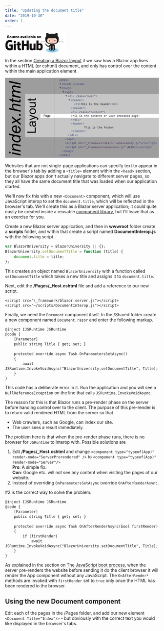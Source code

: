 ```yaml
---
title: "Updating the document title"
date: "2019-10-30"
order: 1
---
```


[![](images/SourceLink-e1567978928628.png)](https://github.com/mrpmorris/blazor-university/tree/master/src/JavaScriptInterop/UpdatingDocumentTitle)

In the section [Creating a Blazor layout](/layouts/creating-a-blazor-layout/)
it we saw how a Blazor app lives within a HTML (or cshtml) document,
and only has control over the content within the main application element.

![](images/Layout.png)

Websites that are not single-page applications can specify text to appear in the browser's tab by adding a `<title>` element
within the `<head>` section, but our Blazor apps don't actually navigate to different server pages,
so they all have the same document title that was loaded when our application started.

We'll now fix this with a new `<Document>` component, which will use JavaScript interop to set the `document.title`,
which will be reflected in the browser's tab.
We'll create this as a Blazor server application; it could quite easily be created inside a reusable [component library](/component-libraries/),
but I'll leave that as an exercise for you.

Create a new Blazor server application, and then in **wwwroot** folder create a **scripts** folder,
and within that create a script named **DocumentInterop.js** with the following script.

```js
var BlazorUniversity = BlazorUniversity || {};
BlazorUniversity.setDocumentTitle = function (title) {
    document.title = title;
};
```

This creates an object named `BlazorUniversity` with a function called `setDocumentTitle` which takes a new title and
assigns it to `document.title`.

Next, edit the **/Pages/_Host.cshtml** file and add a reference to our new script.

```cshtml
<script src="\_framework/blazor.server.js"></script>
<script src="~/scripts/DocumentInterop.js"></script>
```

Finally, we need the `Document` component itself. In the /Shared folder create a new component named `Document.razor`
and enter the following markup.

```razor
@inject IJSRuntime JSRuntime
@code {
    [Parameter]
    public string Title { get; set; }

    protected override async Task OnParametersSetAsync()
    {
        await JSRuntime.InvokeVoidAsync("BlazorUniversity.setDocumentTitle", Title);
    }
}
```

This code has a deliberate error in it. Run the application and you will see a `NullReferenceException`
on the line that calls `JSRuntime.InvokeVoidAsync`.

The reason for this is that Blazor runs a pre-render phase on the server before handing control over to the client.
The purpose of this pre-render is to return valid rendered HTML from the server so that

- Web crawlers, such as Google, can index our site.
- The user sees a result immediately.

The problem here is that when the pre-render phase runs, there is no browser for `JSRuntime` to interop with.
Possible solutions are

1. Edit **/Pages/_Host.cshtml** and change `<component type="typeof(App)" render-mode="ServerPrerendered" />` to
   `<component type="typeof(App)" render-mode="Server"/>`  
    **Pro**: A simple fix.  
    **Con**: Google etc. will not see any content when visiting the pages of our website.
2. Instead of overriding `OnParametersSetAsync` override `OnAfterRenderAsync`.  

\#2 is the correct way to solve the problem.

```razor
@inject IJSRuntime JSRuntime
@code {
    [Parameter]
    public string Title { get; set; }

    protected override async Task OnAfterRenderAsync(bool firstRender)
    {
        if (firstRender)
            await JSRuntime.InvokeVoidAsync("BlazorUniversity.setDocumentTitle", Title);
    }
}
```

As explained in the section on [The JavaScript boot process](/javascript-interop/javascript-boot-process/),
when the server pre-renders the website before sending it do the client browser it will render the App component without
any JavaScript. The `OnAfterRender*` methods are invoked with `firstRender` set to `true` only once the HTML has been rendered
in the browser.

## Using the new Document component

Edit each of the pages in the /Pages folder, and add our new element `<Document Title="Index"/>` -
but obviously with the correct text you would like displayed in the browser's tabs.
